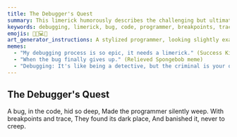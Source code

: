 ```yaml
---
title: The Debugger's Quest
summary: This limerick humorously describes the challenging but ultimately rewarding process of debugging, where a programmer uses tools like breakpoints and tracing to find and eliminate elusive bugs.
keywords: debugging, limerick, bug, code, programmer, breakpoints, trace, eliminate, quest, reward
emojis: 🐛🔎💻✅
art_generator_instructions: A stylized programmer, looking slightly exasperated, is holding a glowing magnifying glass over a tangled mess of code lines. A small, mischievous bug is attempting to hide within the lines. As the programmer uses "breakpoints" (represented by glowing red dots) and "trace" (represented by glowing lines following the code's execution), the bug is revealed and then banished by a triumphant green checkmark. The overall feeling should be lighthearted, relatable, and convey the satisfaction of solving a difficult problem.
memes:
  - "My debugging process is so epic, it needs a limerick." (Success Kid meme)
  - "When the bug finally gives up." (Relieved Spongebob meme)
  - "Debugging: It's like being a detective, but the criminal is your own code." (Doge meme)
---
```

## The Debugger's Quest

A bug, in the code, hid so deep,
Made the programmer silently weep.
With breakpoints and trace,
They found its dark place,
And banished it, never to creep.